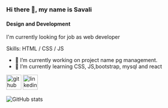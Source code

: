 
### Hi there 👋, my name is Savali
#### Design and Development
I'm currently looking for job as web developer

Skills: HTML / CSS / JS

- 🔭 I’m currently working on project name pg management. 
- 🌱 I’m currently learning CSS, JS,bootstrap, mysql and react 


[<img src='https://cdn.jsdelivr.net/npm/simple-icons@3.0.1/icons/github.svg' alt='github' height='40'>](https://github.com/savalisingh)  [<img src='https://cdn.jsdelivr.net/npm/simple-icons@3.0.1/icons/linkedin.svg' alt='linkedin' height='40'>](https://www.linkedin.com/in/savali-singh/)  

![GitHub stats](https://github-readme-stats.vercel.app/api?username=savalisingh&show_icons=true)  

